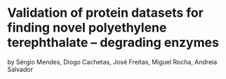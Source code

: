 <!DOCTYPE html>
<html>
<head>

</head>
<body>
    <h1>Validation of protein datasets for finding novel polyethylene terephthalate – degrading enzymes</h1>
    <p>by Sérgio Mendes, Diogo Cachetas, José Freitas, Miguel Rocha, Andreia Salvador</p>
</body>
</html>



